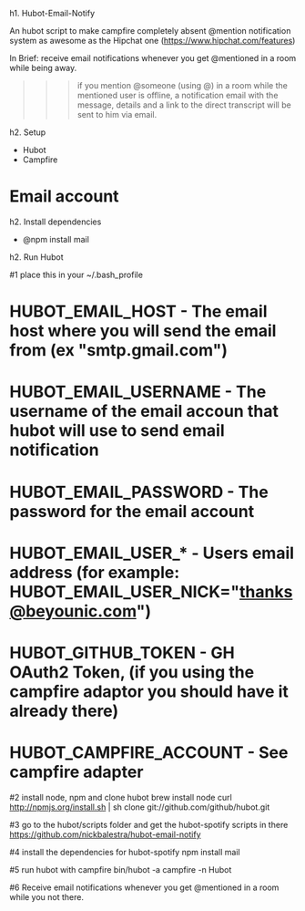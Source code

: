 h1. Hubot-Email-Notify

An hubot script to make campfire completely absent @mention notification system as awesome as the Hipchat one (https://www.hipchat.com/features)

In Brief: receive email notifications whenever you get @mentioned in a room while being away.
>>> if you mention @someone (using  @<username>) in a room while the mentioned user is offline, a notification email with the message, details and a link to the direct transcript will be sent to him via email.

h2. Setup
* Hubot
* Campfire
# Email account

h2. Install dependencies
* @npm install mail

h2. Run Hubot

#1 place this in your ~/.bash_profile
# HUBOT_EMAIL_HOST 		 - The email host where you will send the email from (ex "smtp.gmail.com")
# HUBOT_EMAIL_USERNAME   - The username of the email accoun that hubot will use to send email notification
# HUBOT_EMAIL_PASSWORD   - The password for the email account 
# HUBOT_EMAIL_USER_*     - Users email address (for example: HUBOT_EMAIL_USER_NICK="thanks@beyounic.com")
# HUBOT_GITHUB_TOKEN     - GH OAuth2 Token, (if you using the campfire adaptor you should have it already there)
# HUBOT_CAMPFIRE_ACCOUNT - See campfire adapter


#2 install node, npm and clone hubot
brew install node
curl http://npmjs.org/install.sh | sh
clone git://github.com/github/hubot.git

#3 go to the hubot/scripts folder and get the hubot-spotify scripts in there
https://github.com/nickbalestra/hubot-email-notify

#4 install the dependencies for hubot-spotify
npm install mail

#5 run hubot with campfire
bin/hubot -a campfire -n Hubot

#6 Receive email notifications whenever you get @mentioned in a room while you not there.